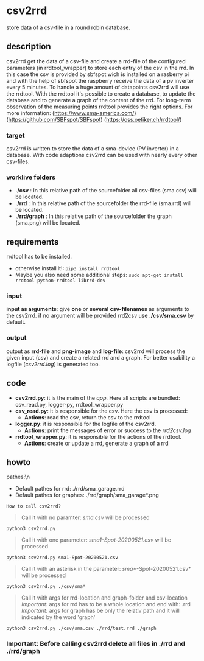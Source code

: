 # csv2rrd
store data of a csv-file in a round robin database.
## description
csv2rrd get the data of a csv-file and create a rrd-file of the configured parameters (in rrdtool_wrapper) to store each entry of the csv in the rrd. In this case the csv is provided by sbfspot wich is installed on a rasberry pi and with the help of sbfspot the raspberry receive the data of a pv inverter every 5 minutes. To handle a huge amount of datapoints csv2rrd will use the rrdtool. With the rrdtool it's possible to create a database, to update the database and to generate a graph of the content of the rrd. For long-term observation of the measuring points rrdtool provides the right options.
For more information: (https://www.sma-america.com/) (https://github.com/SBFspot/SBFspot) (https://oss.oetiker.ch/rrdtool/)
### target
csv2rrd is written to store the data of a sma-device (PV inverter) in a database. With code adaptions csv2rrd can be used with nearly every other csv-files.
### worklive folders
* **./csv** : In this relative path of the sourcefolder all csv-files (sma.csv) will be located.
* **./rrd** : In this relative path of the sourcefolder the rrd-file (sma.rrd) will be located.
* **./rrd/graph** : In this relative path of the sourcefolder the graph (sma.png) will be located.

## requirements 
rrdtool has to be installed. 
* otherwise install it!: ```pip3 install rrdtool``` 
* Maybe you also need some additional steps: ```sudo apt-get install rrdtool python-rrdtool librrd-dev```

### input
**input as arguments**: give __one__ or __several__ **csv-filenames** as arguments to the csv2rrd. if no argument will be provided rrd2csv use __./csv/sma.csv__ by default.
### output
output as **rrd-file** and **png-image** and **log-file**: csv2rrd will process the given input (csv) and create a related rrd and a graph. For better usability a logfile (*csv2rrd.log*) is generated too.

## code
* **csv2rrd.py**: it is the main of the *app*. Here all scripts are bundled: csv_read.py, logger-py, rrdtool_wrapper.py
* **csv_read.py**: it is responsible for the csv. Here the csv is processed:
  * **Actions**: read the csv, return the csv to the rrdtool
* **logger.py**: it is responsible for the logfile of the csv2rrd.
  * **Actions**: print the messages of error or success to the *rrd2csv.log*
* **rrdtool_wrapper.py**: it is responsible for the actions of the rrdtool.
  * **Actions**: create or update a rrd, generate a graph of a rrd

## howto
pathes:\n
- Default pathes for rrd: ./rrd/sma_garage.rrd
- Default pathes for graphes: ./rrd/graph/sma_garage*.png



`How to call csv2rrd?`
>Call it with no paramter: *sma.csv* will be processed
```
python3 csv2rrd.py
```

>Call it with one parameter: *sma1-Spot-20200521.csv* will be processed
```
python3 csv2rrd.py sma1-Spot-20200521.csv
```

>Call it with an asterisk in the parameter: *sma**-Spot-20200521.csv* will be processed
```
python3 csv2rrd.py ./csv/sma*
```

>Call it with args for rrd-location and graph-folder and csv-location
>*Important:* args for rrd has to be a whole location and end with: .rrd
>*Important:* args for graph has be only the relativ path and it will indicated by the word 'graph'
```
python3 csv2rrd.py ./csv/sma.csv ./rrd/test.rrd ./graph
```

### Important: Before calling csv2rrd delete all files in ./rrd and ./rrd/graph
